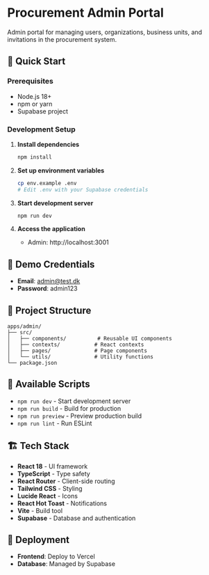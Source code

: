 # Procurement Admin Portal

Admin portal for managing users, organizations, business units, and invitations in the procurement system.

## 🚀 Quick Start

### Prerequisites
- Node.js 18+
- npm or yarn
- Supabase project

### Development Setup

1. **Install dependencies**
   ```bash
   npm install
   ```

2. **Set up environment variables**
   ```bash
   cp env.example .env
   # Edit .env with your Supabase credentials
   ```

3. **Start development server**
   ```bash
   npm run dev
   ```

4. **Access the application**
   - Admin: http://localhost:3001

## 🔑 Demo Credentials

- **Email**: admin@test.dk
- **Password**: admin123

## 📁 Project Structure

```
apps/admin/
├── src/
│   ├── components/          # Reusable UI components
│   ├── contexts/           # React contexts
│   ├── pages/              # Page components
│   └── utils/              # Utility functions
└── package.json
```

## 🔧 Available Scripts

- `npm run dev` - Start development server
- `npm run build` - Build for production
- `npm run preview` - Preview production build
- `npm run lint` - Run ESLint

## 🏗️ Tech Stack

- **React 18** - UI framework
- **TypeScript** - Type safety
- **React Router** - Client-side routing
- **Tailwind CSS** - Styling
- **Lucide React** - Icons
- **React Hot Toast** - Notifications
- **Vite** - Build tool
- **Supabase** - Database and authentication

## 🚀 Deployment

- **Frontend**: Deploy to Vercel
- **Database**: Managed by Supabase
